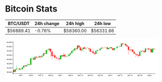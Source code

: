 # Bitcoin Stats

BTC/USDT|24h change|24h high|24h low|
|---|---|---|---|
|$56889.41|-0.76%|$58360.00|$56331.66|

<img src="./chart.svg">
